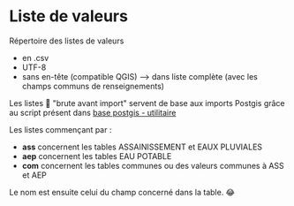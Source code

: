 # Liste de valeurs

Répertoire des listes de valeurs

- en .csv
- UTF-8
- sans en-tête (compatible QGIS) --> dans liste complète (avec les champs communs de renseignements)

Les listes 📁 "brute avant import" servent de base aux imports Postgis grâce au script présent dans [base postgis - utilitaire](https://github.com/cnigfr/Reseaux-eaux/tree/main/Standard%20StaR-Eau/base%20postgis/utilitaire)

Les listes commençant par :

 - **ass** concernent les tables ASSAINISSEMENT et EAUX PLUVIALES
 - **aep** concernent les tables EAU POTABLE
 - **com** concernent les tables communes ou des valeurs communes à ASS et AEP

 Le nom est ensuite celui du champ concerné dans la table. :joy:

